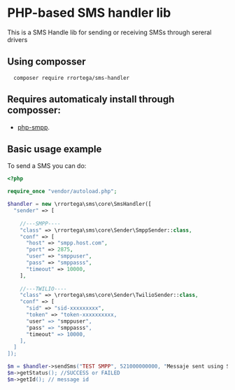 PHP-based SMS handler lib
=============

This is a SMS Handle lib for sending or receiving SMSs through sereral drivers

Using composser
-----
``` 
  composer require rrortega/sms-handler
``` 


 

Requires automaticaly install through composser: 
-----
 
 -  [php-smpp](https://github.com/onlinecity/php-smpp.git).


Basic usage example
-----

To send a SMS you can do:

``` php
<?php

require_once "vendor/autoload.php";

$handler = new \rrortega\sms\core\SmsHandler([
  "sender" => [
  
    //---SMPP----
    "class" => \rrortega\sms\core\Sender\SmppSender::class,
    "conf" => [
      "host" => "smpp.host.com",
      "port" => 2875,
      "user" => "smppuser",
      "pass" => "smppasss",
      "timeout" => 10000,
    ],
    
    //---TWILIO----
    "class" => \rrortega\sms\core\Sender\TwilioSender::class,
    "conf" => [
      "sid" => "sid-xxxxxxxxx",
      "token" => "token-xxxxxxxxxx,
      "user" => "smppuser",
      "pass" => "smppasss",
      "timeout" => 10000,
    ],
  ]
]);

$m = $handler->sendSms("TEST SMPP", 521000000000, "Messaje sent using Smpp Driver");
$m->getStatus(); //SUCCESS or FAILED
$m->getId(); // message id



